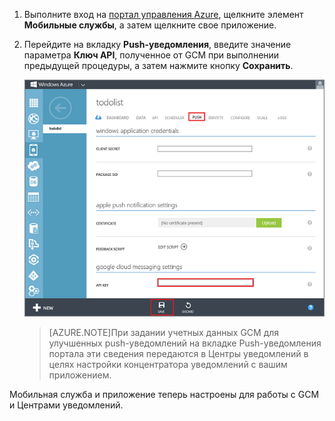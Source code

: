 
1. Выполните вход на [портал управления Azure](https://manage.windowsazure.com/), щелкните элемент **Мобильные службы**, а затем щелкните свое приложение.

2. Перейдите на вкладку **Push-уведомления**, введите значение параметра **Ключ API**, полученное от GCM при выполнении предыдущей процедуры, а затем нажмите кнопку **Сохранить**.

   	![](./media/mobile-services-android-configure-push/mobile-push-tab-android.png)

    >[AZURE.NOTE]При задании учетных данных GCM для улучшенных push-уведомлений на вкладке Push-уведомления портала эти сведения передаются в Центры уведомлений в целях настройки концентратора уведомлений с вашим приложением.

Мобильная служба и приложение теперь настроены для работы с GCM и Центрами уведомлений.

<!---HONumber=July15_HO2-->